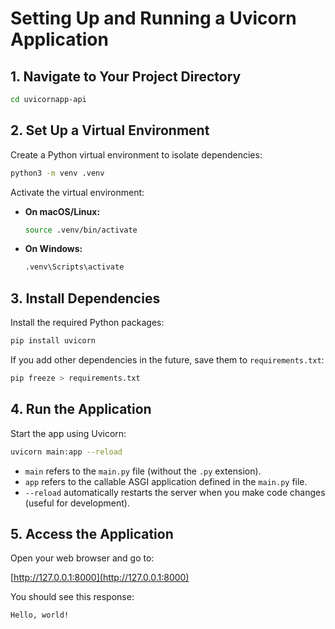 # Setting Up and Running a Uvicorn Application

## 1. Navigate to Your Project Directory
```bash
cd uvicornapp-api
```

## 2. Set Up a Virtual Environment
Create a Python virtual environment to isolate dependencies:

```bash
python3 -m venv .venv
```

Activate the virtual environment:

- **On macOS/Linux:**
  ```bash
  source .venv/bin/activate
  ```
- **On Windows:**
  ```cmd
  .venv\Scripts\activate
  ```

## 3. Install Dependencies
Install the required Python packages:

```bash
pip install uvicorn
```

If you add other dependencies in the future, save them to `requirements.txt`:

```bash
pip freeze > requirements.txt
```

## 4. Run the Application  
Start the app using Uvicorn:

```bash  
uvicorn main:app --reload  
```
- `main` refers to the `main.py` file (without the `.py` extension).  
- `app` refers to the callable ASGI application defined in the `main.py` file.  
- `--reload` automatically restarts the server when you make code changes (useful for development).

## 5. Access the Application  
Open your web browser and go to:  

[http://127.0.0.1:8000](http://127.0.0.1:8000)

You should see this response:
```
Hello, world!
```
